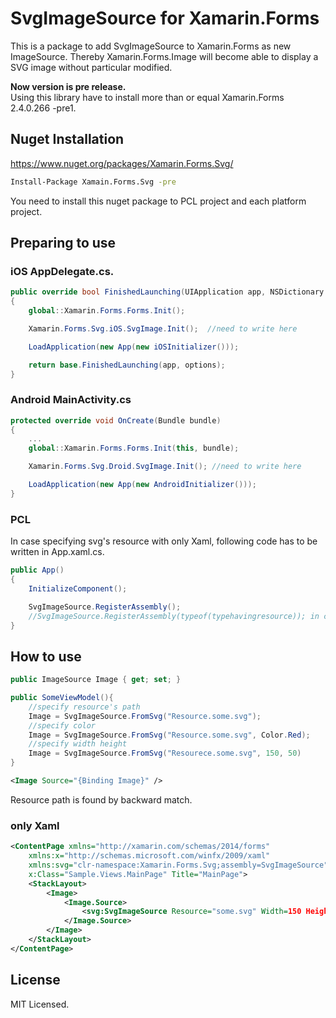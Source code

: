 # SvgImageSource for Xamarin.Forms

This is a package to add SvgImageSource to Xamarin.Forms as new ImageSource. Thereby Xamarin.Forms.Image will become able to display a SVG image without particular modified.

**Now version is pre release.**  
Using this library have to install more than or equal Xamarin.Forms 2.4.0.266 -pre1.

## Nuget Installation

https://www.nuget.org/packages/Xamarin.Forms.Svg/

```bash
Install-Package Xamain.Forms.Svg -pre
```

You need to install this nuget package to PCL project and each platform project.

## Preparing to use

### iOS AppDelegate.cs.

```csharp
public override bool FinishedLaunching(UIApplication app, NSDictionary options) 
{    
	global::Xamarin.Forms.Forms.Init();

    Xamarin.Forms.Svg.iOS.SvgImage.Init();  //need to write here

    LoadApplication(new App(new iOSInitializer()));

    return base.FinishedLaunching(app, options);
}
```

### Android MainActivity.cs

```csharp
protected override void OnCreate(Bundle bundle)
{
    ...
    global::Xamarin.Forms.Forms.Init(this, bundle);

    Xamarin.Forms.Svg.Droid.SvgImage.Init(); //need to write here

    LoadApplication(new App(new AndroidInitializer()));
}
```

### PCL 

In case specifying svg's resource with only Xaml, following code has to be written in App.xaml.cs.

```csharp
public App()
{
	InitializeComponent();

	SvgImageSource.RegisterAssembly();
	//SvgImageSource.RegisterAssembly(typeof(typehavingresource)); in case other assembly
}
```

## How to use

```csharp
public ImageSource Image { get; set; } 

public SomeViewModel(){
	//specify resource's path 
	Image = SvgImageSource.FromSvg("Resource.some.svg");
	//specify color
	Image = SvgImageSource.FromSvg("Resource.some.svg", Color.Red);
	//specify width height
	Image = SvgImageSource.FromSvg("Resourece.some.svg", 150, 50)
}
```

```xml
<Image Source="{Binding Image}" />
```
Resource path is found by backward match.


### only Xaml

```xml
<ContentPage xmlns="http://xamarin.com/schemas/2014/forms" 
	xmlns:x="http://schemas.microsoft.com/winfx/2009/xaml" 
	xmlns:svg="clr-namespace:Xamarin.Forms.Svg;assembly=SvgImageSource"
	x:Class="Sample.Views.MainPage" Title="MainPage">
	<StackLayout>
        <Image>
            <Image.Source>
                <svg:SvgImageSource Resource="some.svg" Width=150 Height=50 Color="Red" />
            </Image.Source>
        </Image>
	</StackLayout> 
</ContentPage>
```

## License

MIT Licensed.
